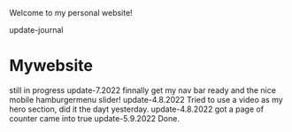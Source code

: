 Welcome to my personal website!


update-journal
# Mywebsite
still in progress
update-7.2022 
finnally get my nav bar ready and the nice mobile hamburgermenu slider!
update-4.8.2022 
Tried to use a video as my hero section, did it the dayt yesterday.
update-4.8.2022 
got a page of counter came into true 
update-5.9.2022 
Done.
